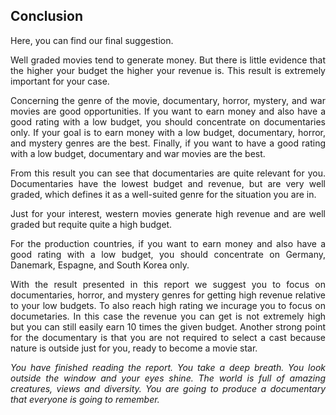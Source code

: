 ## Conclusion

<p align="justify"> Here, you can find our final suggestion. </p>
<p align="justify">  Well graded movies tend to generate money. But there is little evidence that the higher your budget the higher your revenue is. This result is extremely important for your case.</p>

<p align="justify"> Concerning the genre of the movie, documentary, horror, mystery, and war movies are good opportunities. If you want to earn money and also have a good rating with a low budget, you should concentrate on documentaries only. If your goal is to earn money with a low budget, documentary, horror, and mystery genres are the best. Finally, if you want to have a good rating with a low budget, documentary and war movies are the best.</p>

<p align="justify"> From this result you can see that documentaries are quite relevant for you. Documentaries have the lowest budget and revenue, but are very well graded, which defines it as a well-suited genre for the situation you are in. </p>

<p align="justify"> Just for your interest, western movies generate high revenue and are well graded but requite quite a high budget. </p>

<p align="justify"> For the production countries, if you want to earn money and also have a good rating with a low budget, you should concentrate on Germany, Danemark, Espagne, and South Korea only.</p>

<p align="justify"> With the result presented in this report we suggest you to focus on documentaries,  horror, and mystery genres for getting high revenue relative to  your low budgets. To also reach high rating we incurage you to focus on documetaries. In this case the revenue you can get is not extremely high but you can still easily earn 10 times the given budget. Another strong point for the documentary is that you are not required to select a cast because nature is outside just for you, ready to become a movie star. </p>

<p align="justify"><i> You have finished reading the report. You take a deep breath. You look outside the window and your eyes shine. The world is full of amazing creatures, views and diversity. You are going to produce a documentary that everyone is going to remember. </i></p>
